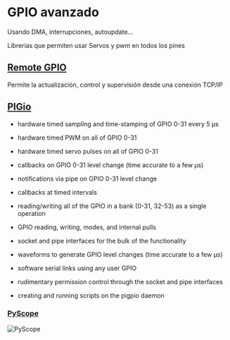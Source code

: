 # GPIO avanzado

Usando DMA, interrupciones, autoupdate...

Librerías que permiten usar Servos y pwm en todos los pines

## [Remote GPIO](https://github.com/metachris/RPIO)

Permite la actualización, control y supervisión desde una conexión TCP/IP


## [PIGio](http://abyz.me.uk/rpi/pigpio/)

* hardware timed sampling and time-stamping of GPIO 0-31 every 5 µs
* hardware timed PWM on all of GPIO 0-31
* hardware timed servo pulses on all of GPIO 0-31

* callbacks on GPIO 0-31 level change (time accurate to a few µs)

* notifications via pipe on GPIO 0-31 level change
* callbacks at timed intervals

* reading/writing all of the GPIO in a bank (0-31, 32-53) as a single operation

* GPIO reading, writing, modes, and internal pulls
* socket and pipe interfaces for the bulk of the functionality

* waveforms to generate GPIO level changes (time accurate to a few µs)

* software serial links using any user GPIO

* rudimentary permission control through the socket and pipe interfaces
* creating and running scripts on the pigpio daemon


### [PyScope](http://abyz.me.uk/rpi/pigpio/piscope.html)

![PyScope](http://abyz.me.uk/rpi/pigpio/images/pisc-1.jpg)
